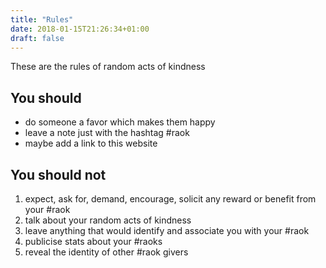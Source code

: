 ```yaml
---
title: "Rules"
date: 2018-01-15T21:26:34+01:00
draft: false
---
```

These are the rules of random acts of kindness

## You should
* do someone a favor which makes them happy
* leave a note just with the hashtag #raok
* maybe add a link to this website

## You should not
1. expect, ask for, demand, encourage, solicit any reward or benefit from your #raok
1. talk about your random acts of kindness
1. leave anything that would identify and associate you with your #raok
1. publicise stats about your #raoks
1. reveal the identity of other #raok givers  
